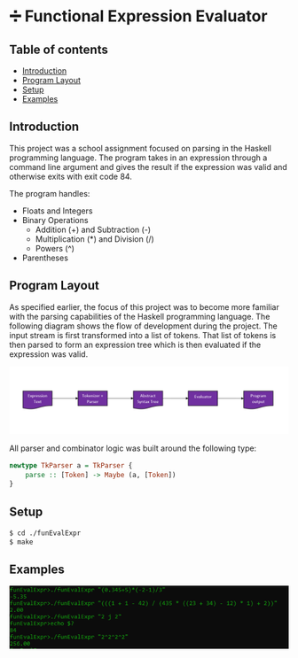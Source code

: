 #  :heavy_division_sign: Functional Expression Evaluator

## Table of contents
* [Introduction](#introduction)
* [Program Layout](#program-layout)
* [Setup](#setup)
* [Examples](#examples)

## Introduction
This project was a school assignment focused on parsing in the Haskell programming language. The program takes in an expression through a command line argument and gives the result if the expression was valid and otherwise exits with exit code 84.

The program handles:
* Floats and Integers
* Binary Operations
  * Addition (+) and Subtraction (-)
  * Multiplication (*) and Division (/)
  * Powers (^)
* Parentheses

## Program Layout

As specified earlier, the focus of this project was to become more familiar with the parsing capabilities of the Haskell programming language. The following diagram shows the flow of development during the project. The input stream is first transformed into a list of tokens. That list of tokens is then parsed to form an expression tree which is then evaluated if the expression was valid.

![program_flow](img/program-diagram.PNG)


All parser and combinator logic was built around the following type:
```haskell
newtype TkParser a = TkParser {
    parse :: [Token] -> Maybe (a, [Token])
}
```

## Setup
```
$ cd ./funEvalExpr
$ make
```

## Examples

![program_flow](img/examples.PNG)
